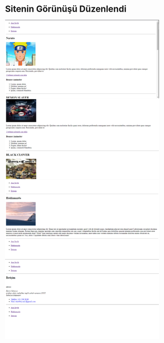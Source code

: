 # Sitenin Görünüşü Düzenlendi

![Site resmi](images/Site%20G%C3%B6r%C3%BCn%C3%BC%C5%9F%C3%BC/1.PNG)
![Site resmi](images/Site%20G%C3%B6r%C3%BCn%C3%BC%C5%9F%C3%BC/2.PNG)
![Site resmi](images/Site%20G%C3%B6r%C3%BCn%C3%BC%C5%9F%C3%BC/3.PNG)
![Site resmi](images/Site%20G%C3%B6r%C3%BCn%C3%BC%C5%9F%C3%BC/4.PNG)
